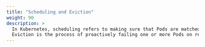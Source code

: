 ```yaml
---
title: "Scheduling and Eviction"
weight: 90
description: >
  In Kubernetes, scheduling refers to making sure that Pods are matched to Nodes so that the kubelet can run them.
  Eviction is the process of proactively failing one or more Pods on resource-starved Nodes.
---
```


